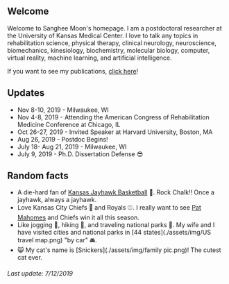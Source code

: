 ## Welcome

Welcome to Sanghee Moon's homepage. I am a postdoctoral researcher at the University of Kansas Medical Center. I love to talk any topics in rehabilitation science, physical therapy, clinical neurology, neuroscience, biomechanics, kinesiology, biochemistry, molecular biology, computer, virtual reality, machine learning, and artificial intelligence.

If you want to see my publications, [click here](./posts/publications/publications.md)!

## Updates

* Nov 8-10, 2019 - Milwaukee, WI
* Nov 4-8, 2019 - Attending the American Congress of Rehabilitation Medicine Conference at Chicago, IL
* Oct 26-27, 2019 - Invited Speaker at Harvard University, Boston, MA
* Aug 26, 2019 - Postdoc Begins!
* July 18- Aug 21, 2019 - Milwaukee, WI
* July 9, 2019 - Ph.D. Dissertation Defense :sunglasses:

## Random facts

* A die-hard fan of [Kansas Jayhawk Basketball](https://en.wikipedia.org/wiki/Kansas_Jayhawks_men%27s_basketball) :basketball:. Rock Chalk!! Once a jayhawk, always a jayhawk.
* Love Kansas City Chiefs :football: and Royals :baseball:. I really want to see [Pat Mahomes](https://en.wikipedia.org/wiki/Patrick_Mahomes) and Chiefs win it all this season.
* Like jogging :running:, hiking :mount_fuji:, and traveling national parks :evergreen_tree:. My wife and I have visited cities and national parks in [44 states](./assets/img/US travel map.png) "by car" :oncoming_automobile:.
* :smile_cat: My cat's name is [Snickers](./assets/img/family pic.png)! The cutest cat ever.

###### Last update: 7/12/2019

